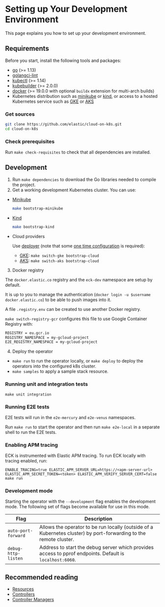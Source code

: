 # Setting up Your Development Environment

This page explains you how to set up your development environment.

## Requirements

Before you start, install the following tools and packages:

* [go](https://golang.org/dl/) (>= 1.13)
* [golangci-lint](https://github.com/golangci/golangci-lint)
* [kubectl](https://kubernetes.io/docs/tasks/tools/install-kubectl/) (>= 1.14)
* [kubebuilder](https://github.com/kubernetes-sigs/kubebuilder) (>= 2.0.0)
* [docker](https://docs.docker.com/) (>= 19.0.0 with optional `buildx` extension for multi-arch builds)
* Kubernetes distribution such as [minikube](https://kubernetes.io/docs/tasks/tools/install-minikube/) or [kind](https://kind.sigs.k8s.io), or access to a hosted Kubernetes service such as [GKE](https://cloud.google.com/kubernetes-engine) or [AKS](https://azure.microsoft.com/en-us/services/kubernetes-service/)

### Get sources

```bash
git clone https://github.com/elastic/cloud-on-k8s.git
cd cloud-on-k8s
```

### Check prerequisites

Run `make check-requisites` to check that all dependencies are installed.

## Development

1. Run `make dependencies` to download the Go libraries needed to compile the project.
2. Get a working development Kubernetes cluster. You can use:

* [Minikube](https://kubernetes.io/docs/tasks/tools/install-minikube/#install-minikube)

  ```bash
  make bootstrap-minikube
  ```

* [Kind](https://kind.sigs.k8s.io/)

  ```bash
  make bootstrap-kind
  ```

* Cloud providers

  Use [deployer](/hack/deployer/README.md) (note that some [one time configuration](/hack/deployer/README.md#typical-usage) is required):

  * [GKE](https://cloud.google.com/kubernetes-engine/): `make switch-gke bootstrap-cloud`
  * [AKS](https://azure.microsoft.com/en-us/services/kubernetes-service/): `make switch-aks bootstrap-cloud`

3. Docker registry

The `docker.elastic.co` registry and the `eck-dev` namespace are setup by default.

It is up to you to manage the authentication (`docker login -u $username docker.elastic.co`) to be able to push images into it.

A file `.registry.env` can be created to use another Docker registry.

`make switch-registry-gcr` configures this file to use Google Container Registry with:

```sh
REGISTRY = eu.gcr.io
REGISTRY_NAMESPACE = my-gcloud-project
E2E_REGISTRY_NAMESPACE = my-gcloud-project
```

4. Deploy the operator

* `make run` to run the operator locally, or `make deploy` to deploy the operators into the configured k8s cluster.
* `make samples` to apply a sample stack resource.

### Running unit and integration tests

```
make unit integration
```

### Running E2E tests

E2E tests will run in the `e2e-mercury` and `e2e-venus` namespaces.

Run `make run` to start the operator and then run `make e2e-local` in a separate shell to run the E2E tests.

### Enabling APM tracing

ECK is instrumented with Elastic APM tracing. To run ECK locally with tracing enabled, run:

```
ENABLE_TRACING=true ELASTIC_APM_SERVER_URL=https://<apm-server-url> ELASTIC_APM_SECRET_TOKEN=<token> ELASTIC_APM_VERIFY_SERVER_CERT=false make run
```

### Development mode

Starting the operator with the `--development` flag enables the development mode. The following set of flags become available for use in this mode.

| Flag | Description |
| ---- | ----------- |
| `auto-port-forward` | Allows the operator to be run locally (outside of a Kubernetes cluster) by port-forwarding to the remote cluster. |
| `debug-http-listen` | Address to start the debug server which provides access to pprof endpoints. Default is `localhost:6060`. |

## Recommended reading

* [Resources](https://book.kubebuilder.io/basics/what_is_a_resource.html)
* [Controllers](https://book.kubebuilder.io/basics/what_is_a_controller.html)
* [Controller Managers](https://book.kubebuilder.io/basics/what_is_the_controller_manager.html)
